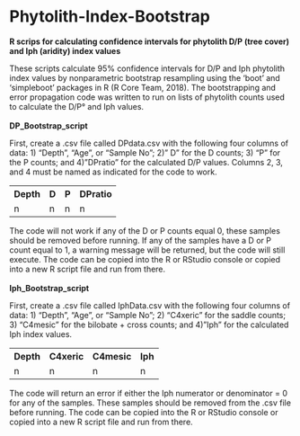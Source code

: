 # Phytolith-Index-Bootstrap
<B>R scrips for calculating confidence intervals for phytolith D/P (tree cover) and Iph (aridity) index values</B>

These scripts calculate 95% confidence intervals for D/P and Iph phytolith index values by nonparametric bootstrap resampling using the ‘boot’ and ‘simpleboot’ packages in R (R Core Team, 2018). The bootstrapping and error propagation code was written to run on lists of phytolith counts used to calculate the D/P° and Iph values.
<br>
<br>
<B>DP_Bootstrap_script</B>

First, create a .csv file called DPdata.csv with the following four columns of data: 1) “Depth”, “Age”, or “Sample No”; 2)” D” for the D counts; 3) “P” for the P counts; and 4)”DPratio” for the calculated D/P values. Columns 2, 3, and 4 must be named as indicated for the code to work.

<table>
  <tr>
    <th>Depth</th>
    <th> D </th>
    <th> P </th>
    <th>DPratio</th>
  </tr>
  <tr>
    <td>n</td>
    <td>n</td>
    <td>n</td>
    <td>n</td>
  </tr>
  </table>
  
The code will not work if any of the D or P counts equal 0, these samples should be removed before running. If any of the samples have a D or P count equal to 1, a warning message will be returned, but the code will still execute. The code can be copied into the R or RStudio console or copied into a new R script file and run from there.
<br>
<br>
<B>Iph_Bootstrap_script</B>

First, create a .csv file called IphData.csv with the following four columns of data: 1) “Depth”, “Age”, or “Sample No”; 2) “C4xeric” for the saddle counts; 3) “C4mesic” for the bilobate + cross counts; and 4)”Iph” for the calculated Iph index values.

<table>
  <tr>
    <th>Depth</th>
    <th>C4xeric</th>
    <th>C4mesic</th>
    <th>Iph </th>
  </tr>
  <tr>
    <td>n</td>
    <td>n</td>
    <td>n</td>
    <td>n</td>
  </tr>
  </table>

The code will return an error if either the Iph numerator or denominator = 0 for any of the samples. These samples should be removed from the .csv file before running. The code can be copied into the R or RStudio console or copied into a new R script file and run from there.


